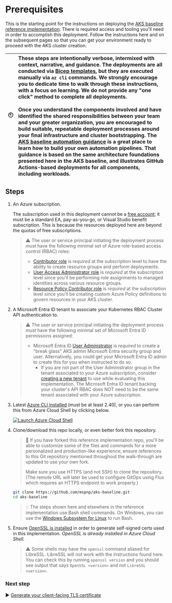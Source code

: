 # Prerequisites

This is the starting point for the instructions on deploying the [AKS baseline reference implementation](../../README.md). There is required access and tooling you'll need in order to accomplish this deployment. Follow the instructions here and on the subsequent pages so that you can get your environment ready to proceed with the AKS cluster creation.

| :clock10: | These steps are intentionally verbose, intermixed with context, narrative, and guidance. The deployments are all conducted via [Bicep templates](https://learn.microsoft.com/azure/azure-resource-manager/bicep/overview), but they are executed manually via `az cli` commands. We strongly encourage you to dedicate time to walk through these instructions, with a focus on learning. We do not provide any "one click" method to complete all deployments.<br><br>Once you understand the components involved and have identified the shared responsibilities between your team and your greater organization, you are encouraged to build suitable, repeatable deployment processes around your final infrastructure and cluster bootstrapping. The [AKS baseline automation guidance](https://github.com/Azure/aks-baseline-automation#aks-baseline-automation) is a great place to learn how to build your own automation pipelines. That guidance is based on the same architecture foundations presented here in the AKS baseline, and illustrates GitHub Actions-based deployments for all components, including workloads. |
|-----------|:--------------------------|

## Steps

1. An Azure subscription.

   The subscription used in this deployment cannot be a [free account](https://azure.microsoft.com/free); it must be a standard EA, pay-as-you-go, or Visual Studio benefit subscription. This is because the resources deployed here are beyond the quotas of free subscriptions.

   > :warning: The user or service principal initiating the deployment process *must* have the following minimal set of Azure role-based access control (RBAC) roles:
   >
   > - [Contributor role](https://learn.microsoft.com/azure/role-based-access-control/built-in-roles#contributor) is *required* at the subscription level to have the ability to create resource groups and perform deployments.
   > - [User Access Administrator role](https://learn.microsoft.com/azure/role-based-access-control/built-in-roles#user-access-administrator) is *required* at the subscription level since you'll be performing role assignments to managed identities across various resource groups.
   > - [Resource Policy Contributor role](https://learn.microsoft.com/azure/role-based-access-control/built-in-roles#resource-policy-contributor) is *required* at the subscription level since you'll be creating custom Azure Policy definitions to govern resources in your AKS cluster.

1. A Microsoft Entra ID tenant to associate your Kubernetes RBAC Cluster API authentication to.

   > :warning: The user or service principal initiating the deployment process *must* have the following minimal set of Microsoft Entra ID permissions assigned:
   >
   > - Microsoft Entra ID [User Administrator](https://learn.microsoft.com/azure/active-directory/users-groups-roles/directory-assign-admin-roles#user-administrator-permissions) is *required* to create a "break glass" AKS admin Microsoft Entra security group and user. Alternatively, you could get your Microsoft Entra ID admin to create this for you when instructed to do so.
   >   - If you are not part of the User Administrator group in the tenant associated to your Azure subscription, consider [creating a new tenant](https://learn.microsoft.com/azure/active-directory/fundamentals/active-directory-access-create-new-tenant#create-a-new-tenant-for-your-organization) to use while evaluating this implementation. The Microsoft Entra ID tenant backing your cluster's API RBAC does NOT need to be the same tenant associated with your Azure subscription.

1. Latest [Azure CLI installed](https://learn.microsoft.com/cli/azure/install-azure-cli?view=azure-cli-latest) (must be at least 2.40), or you can perform this from Azure Cloud Shell by clicking below.

   [![Launch Azure Cloud Shell](https://learn.microsoft.com/azure/includes/media/cloud-shell-try-it/launchcloudshell.png)](https://shell.azure.com)

1. Clone/download this repo locally, or even better fork this repository.

   > :twisted_rightwards_arrows: If you have forked this reference implementation repo, you'll be able to customize some of the files and commands for a more personalized and production-like experience; ensure references to this Git repository mentioned throughout the walk-through are updated to use your own fork.
   >
   > Make sure you use HTTPS (and not SSH) to clone the repository. (The remote URL will later be used to configure GitOps using Flux which requires an HTTPS endpoint to work properly.)

   ```bash
   git clone https://github.com/mspnp/aks-baseline.git
   cd aks-baseline
   ```

   > :bulb: The steps shown here and elsewhere in the reference implementation use Bash shell commands. On Windows, you can use the [Windows Subsystem for Linux](https://learn.microsoft.com/windows/wsl/about) to run Bash.

1. Ensure [OpenSSL is installed](https://github.com/openssl/openssl#download) in order to generate self-signed certs used in this implementation. *OpenSSL is already installed in Azure Cloud Shell.*

   > :warning: Some shells may have the `openssl` command aliased for LibreSSL. LibreSSL will not work with the instructions found here. You can check this by running `openssl version` and you should see output that says `OpenSSL <version>` and not `LibreSSL <version>`.

### Next step

:arrow_forward: [Generate your client-facing TLS certificate](./02-ca-certificates.md)
